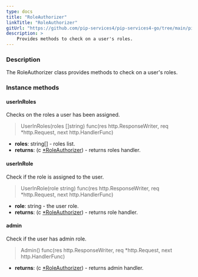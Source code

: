 ```yaml
---
type: docs
title: "RoleAuthorizer"
linkTitle: "RoleAuthorizer"
gitUrl: "https://github.com/pip-services4/pip-services4-go/tree/main/pip-services4-http-go"
description: >
    Provides methods to check on a user's roles.
---
```


### Description

The RoleAuthorizer class provides methods to check on a user's roles.

### Instance methods

#### userInRoles
Checks on the roles a user has been assigned.

> UserInRoles(roles []string) func(res http.ResponseWriter, req *http.Request, next http.HandlerFunc)

- **roles**: string[] - roles list.
- **returns**: (c [*RoleAuthorizer]())  - returns roles handler.

#### userInRole
Check if the role is assigned to the user.  

> UserInRole(role string) func(res http.ResponseWriter, req *http.Request, next http.HandlerFunc)

- **role**: string - the user role.
- **returns**: (c [*RoleAuthorizer]())  - returns role handler.


#### admin
Check if the user has admin role.  

> Admin() func(res http.ResponseWriter, req *http.Request, next http.HandlerFunc)

- **returns**: (c [*RoleAuthorizer]()) - returns admin handler.
